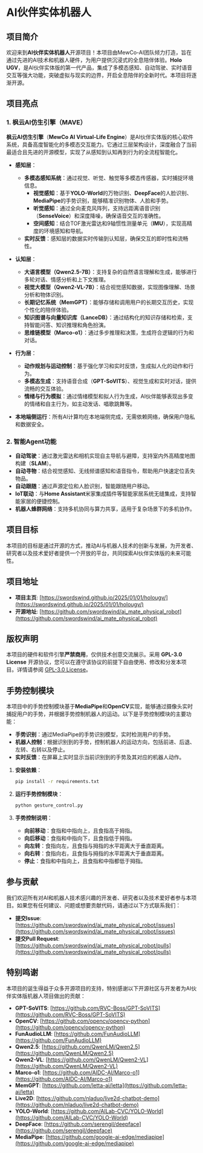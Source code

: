# AI伙伴实体机器人

## 项目简介

欢迎来到**AI伙伴实体机器人**开源项目！本项目由MewCo-AI团队倾力打造，旨在通过先进的AI技术和机器人硬件，为用户提供沉浸式的全息陪伴体验。**Holo UGV**，是AI伙伴实体版的第一代产品，集成了多模态感知、自动驾驶、实时语音交互等强大功能，突破虚拟与现实的边界，开启全息陪伴的全新时代。本项目将逐渐开源。

## 项目亮点

### 1. **枫云AI仿生引擎（MAVE）**

**枫云AI仿生引擎**（**MewCo AI Virtual-Life Engine**）是AI伙伴实体版的核心软件系统，具备高度智能化的多模态交互能力。它通过三层架构设计，深度融合了当前最适合且先进的开源模型，实现了从感知到认知再到行为的全流程智能化。

   - **感知层**：
     - **多模态感知系统**：通过视觉、听觉、触觉等多模态传感器，实时捕捉环境信息。
       - **视觉感知**：基于**YOLO-World**的万物识别、**DeepFace**的人脸识别、**MediaPipe**的手势识别，能够精准识别物体、人脸和手势。
       - **听觉感知**：通过全向麦克风阵列，支持远距离语音识别（**SenseVoice**）和深度降噪，确保语音交互的准确性。
       - **空间感知**：结合TOF激光雷达和9轴惯性测量单元（**IMU**），实现高精度的环境感知和导航。
     - **实时反馈**：感知层的数据实时传输到认知层，确保交互的即时性和流畅性。

   - **认知层**：
     - **大语言模型（Qwen2.5-7B）**：支持复杂的自然语言理解和生成，能够进行多轮对话、情感分析和上下文推理。
     - **视觉大模型（Qwen2-VL-7B）**：结合视觉感知数据，实现图像理解、场景分析和物体识别。
     - **长期记忆系统（MemGPT）**：能够存储和调用用户的长期交互历史，实现个性化的陪伴体验。
     - **知识图谱与向量知识库（LanceDB）**：通过结构化的知识存储和检索，支持智能问答、知识推理和角色扮演。
     - **思维链模型（Marco-o1）**：通过多步推理和决策，生成符合逻辑的行为和对话。

   - **行为层**：
     - **动作规划与运动控制**：基于强化学习和实时反馈，生成拟人化的动作和行为。
     - **多模态生成**：支持语音合成（**GPT-SoVITS**）、视觉生成和实时对话，提供流畅的交互体验。
     - **情绪与行为模拟**：通过情绪模型和拟人行为生成，AI伙伴能够表现出多变的情绪和自主行为，如主动发话、唱歌跳舞等。

   - **本地端侧运行**：所有AI计算均在本地端侧完成，无需依赖网络，确保用户隐私和数据安全。

### 2. **智能Agent功能**

   - **自动驾驶**：通过激光雷达和相机实现自主导航与避障，支持室内外高精度地图构建（**SLAM**）。
   - **自动寻物**：结合视觉感知、无线频谱感知和语音指令，帮助用户快速定位丢失物品。
   - **自动跟随**：通过声源定位和人脸识别，智能跟随用户移动。
   - **IoT联动**：与**Home Assistant**米家集成插件等智能家居系统无缝集成，支持智能家居的便捷控制。
   - **机器人蜂群网络**：支持多机协同与算力共享，适用于复杂场景下的多机协作。

## 项目目标

本项目的目标是通过开源的方式，推动AI与机器人技术的创新与发展，为开发者、研究者以及技术爱好者提供一个开放的平台，共同探索AI伙伴实体版的未来可能性。

## 项目地址

- **项目主页**: [https://swordswind.github.io/2025/01/01/holougv/](https://swordswind.github.io/2025/01/01/holougv/)
- **开源地址**: [https://github.com/swordswind/ai_mate_physical_robot](https://github.com/swordswind/ai_mate_physical_robot)

## 版权声明

本项目的硬件和软件引擎**严禁商用**，仅供技术创意交流展示。采用 **GPL-3.0 License** 开源协议，您可以在遵守该协议的前提下自由使用、修改和分发本项目。详情请参阅 [GPL-3.0 License](https://www.gnu.org/licenses/gpl-3.0.html)。

## 手势控制模块

本项目中的手势控制模块基于**MediaPipe**和**OpenCV**实现，能够通过摄像头实时捕捉用户的手势，并根据手势控制机器人的运动。以下是手势控制模块的主要功能：

- **手势识别**：通过MediaPipe的手势识别模型，实时检测用户的手势。
- **机器人控制**：根据识别到的手势，控制机器人的运动方向，包括前进、后退、左转、右转以及停止。
- **实时反馈**：在屏幕上实时显示当前识别到的手势及其对应的机器人动作。

1. **安装依赖**：

   ```bash
   pip install -r requirements.txt
   ```

2. **运行手势控制模块**：

   ```bash
   python gesture_control.py
   ```

3. **手势控制说明**：

   - **向前移动**：食指和中指向上，且食指高于拇指。
   - **向后移动**：食指和中指向下，且食指低于拇指。
   - **向左转**：食指向左，且食指与拇指的水平距离大于垂直距离。
   - **向右转**：食指向右，且食指与拇指的水平距离大于垂直距离。
   - **停止**：食指和中指向上，且食指和中指都低于拇指。

## 参与贡献

我们欢迎所有对AI和机器人技术感兴趣的开发者、研究者以及技术爱好者参与本项目。如果您有任何建议、问题或想要贡献代码，请通过以下方式联系我们：

- **提交Issue**: [https://github.com/swordswind/ai_mate_physical_robot/issues](https://github.com/swordswind/ai_mate_physical_robot/issues)
- **提交Pull Request**: [https://github.com/swordswind/ai_mate_physical_robot/pulls](https://github.com/swordswind/ai_mate_physical_robot/pulls)

## 特别鸣谢

本项目的诞生得益于众多开源项目的支持，特别感谢以下开源社区与开发者为AI伙伴实体版机器人项目做出的贡献：

- **GPT-SoVITS**: [https://github.com/RVC-Boss/GPT-SoVITS](https://github.com/RVC-Boss/GPT-SoVITS)
- **OpenCV**: [https://github.com/opencv/opencv-python](https://github.com/opencv/opencv-python)
- **FunAudioLLM**: [https://github.com/FunAudioLLM](https://github.com/FunAudioLLM)
- **Qwen2.5**: [https://github.com/QwenLM/Qwen2.5](https://github.com/QwenLM/Qwen2.5)
- **Qwen2-VL**: [https://github.com/QwenLM/Qwen2-VL](https://github.com/QwenLM/Qwen2-VL)
- **Marco-o1**: [https://github.com/AIDC-AI/Marco-o1](https://github.com/AIDC-AI/Marco-o1)
- **MemGPT**: [https://github.com/letta-ai/letta](https://github.com/letta-ai/letta)
- **Live2D**: [https://github.com/nladuo/live2d-chatbot-demo](https://github.com/nladuo/live2d-chatbot-demo)
- **YOLO-World**: [https://github.com/AILab-CVC/YOLO-World](https://github.com/AILab-CVC/YOLO-World)
- **DeepFace**: [https://github.com/serengil/deepface](https://github.com/serengil/deepface)
- **MediaPipe**: [https://github.com/google-ai-edge/mediapipe](https://github.com/google-ai-edge/mediapipe)
